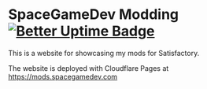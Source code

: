# SpaceGameDev Modding    [![Better Uptime Badge](https://betteruptime.com/status-badges/v1/monitor/o4k1.svg)](https://betteruptime.com/?utm_source=status_badge)
This is a website for showcasing my mods for Satisfactory.

The website is deployed with Cloudflare Pages at https://mods.spacegamedev.com
